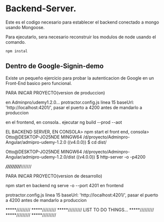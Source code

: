 ﻿# Backend-Server.

Este es el codigo necesario para establecer el backend 
conectado a mongo usando Mongoose.

Para ejecutarlo, sera necesario reconstruir los modulos
de node usando el comando.

```
npm instal
```

## Dentro de Google-Signin-demo

Existe un pequeño ejercicio para probar la autenticacion
de Google en un Front-End basico pero funcional.

PARA INICAR PROYECTO(version de produccion)

en Adminpro/udemy1.2.0...
protractor.config.js linea 15 
    baseUrl: 'http://localhost:4201/',
pasar el puerto a 4200 antes de mandarlo a produccion


en el frontend, en consola..
ejecutar
ng build --prod --aot


EL BACKEND SERVER, EN CONSOLA> npm start
el front end, consola>
Otto@DESKTOP-JO25NDE MINGW64 /d/proyecto/Adminpro-Angular/admipro-udemy-1.2.0 ((v4.0.0))
$ cd dist/

Otto@DESKTOP-JO25NDE MINGW64 /d/proyecto/Adminpro-Angular/admipro-udemy-1.2.0/dist ((v4.0.0))
$ http-server -o -p4200


*********/////////*********///////

PARA INICAR PROYECTO(version de desarrollo)

npm start en backend
ng serve -o --port 4201 en frontend

protractor.config.js linea 15 
    baseUrl: 'http://localhost:4201/',
pasar el puerto a 4200 antes de mandarlo a produccion




*****/////////
*****/////////
*****/////////
            LIST TO DO THINGS...
*****/////////
*****/////////
*****/////////


